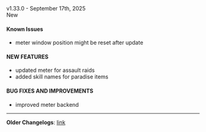 <div class="rounded-md flex space-x-2 items-center">
  <div class="text-lg font-semibold text-white">
    v1.33.0 - September 17th, 2025
  </div>
  <div class="bg-accent-500 px-2 font-medium rounded-md text-white">
    New
  </div>
</div>

#### Known Issues

- meter window position might be reset after update

#### NEW FEATURES

- updated meter for assault raids
- added skill names for paradise items

#### BUG FIXES AND IMPROVEMENTS

- improved meter backend

---

**Older Changelogs**: [link](https://github.com/snoww/loa-logs/releases/tag/v1.32.5)
